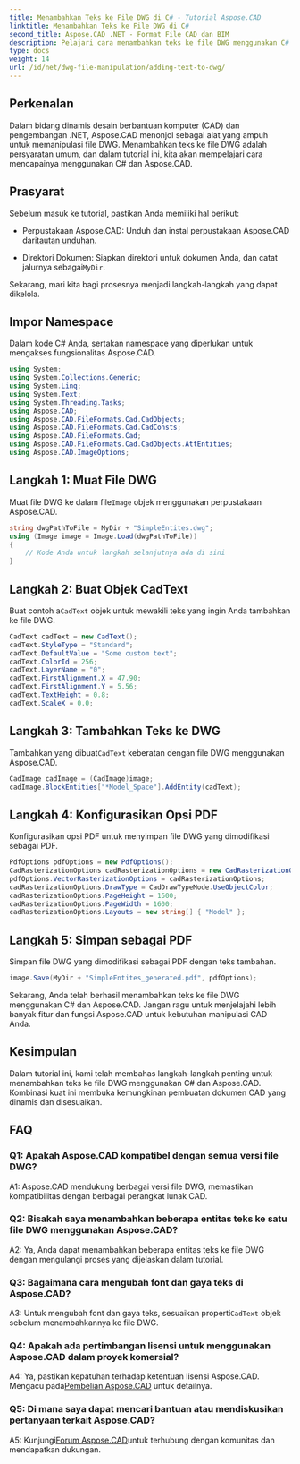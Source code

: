 ```yaml
---
title: Menambahkan Teks ke File DWG di C# - Tutorial Aspose.CAD
linktitle: Menambahkan Teks ke File DWG di C#
second_title: Aspose.CAD .NET - Format File CAD dan BIM
description: Pelajari cara menambahkan teks ke file DWG menggunakan C# dan Aspose.CAD. Ikuti tutorial langkah demi langkah ini untuk integrasi yang lancar. Jelajahi dokumentasi Aspose.CAD untuk panduan komprehensif.
type: docs
weight: 14
url: /id/net/dwg-file-manipulation/adding-text-to-dwg/
---
```

## Perkenalan

Dalam bidang dinamis desain berbantuan komputer (CAD) dan pengembangan .NET, Aspose.CAD menonjol sebagai alat yang ampuh untuk memanipulasi file DWG. Menambahkan teks ke file DWG adalah persyaratan umum, dan dalam tutorial ini, kita akan mempelajari cara mencapainya menggunakan C# dan Aspose.CAD.

## Prasyarat

Sebelum masuk ke tutorial, pastikan Anda memiliki hal berikut:

-  Perpustakaan Aspose.CAD: Unduh dan instal perpustakaan Aspose.CAD dari[tautan unduhan](https://releases.aspose.com/cad/net/).

-  Direktori Dokumen: Siapkan direktori untuk dokumen Anda, dan catat jalurnya sebagai`MyDir`.

Sekarang, mari kita bagi prosesnya menjadi langkah-langkah yang dapat dikelola.

## Impor Namespace

Dalam kode C# Anda, sertakan namespace yang diperlukan untuk mengakses fungsionalitas Aspose.CAD.

```csharp
using System;
using System.Collections.Generic;
using System.Linq;
using System.Text;
using System.Threading.Tasks;
using Aspose.CAD;
using Aspose.CAD.FileFormats.Cad.CadObjects;
using Aspose.CAD.FileFormats.Cad.CadConsts;
using Aspose.CAD.FileFormats.Cad;
using Aspose.CAD.FileFormats.Cad.CadObjects.AttEntities;
using Aspose.CAD.ImageOptions;
```

## Langkah 1: Muat File DWG

 Muat file DWG ke dalam file`Image` objek menggunakan perpustakaan Aspose.CAD.

```csharp
string dwgPathToFile = MyDir + "SimpleEntites.dwg";
using (Image image = Image.Load(dwgPathToFile))
{
    // Kode Anda untuk langkah selanjutnya ada di sini
}
```

## Langkah 2: Buat Objek CadText

 Buat contoh a`CadText` objek untuk mewakili teks yang ingin Anda tambahkan ke file DWG.

```csharp
CadText cadText = new CadText();
cadText.StyleType = "Standard";
cadText.DefaultValue = "Some custom text";
cadText.ColorId = 256;
cadText.LayerName = "0";
cadText.FirstAlignment.X = 47.90;
cadText.FirstAlignment.Y = 5.56;
cadText.TextHeight = 0.8;
cadText.ScaleX = 0.0;
```

## Langkah 3: Tambahkan Teks ke DWG

 Tambahkan yang dibuat`CadText` keberatan dengan file DWG menggunakan Aspose.CAD.

```csharp
CadImage cadImage = (CadImage)image;
cadImage.BlockEntities["*Model_Space"].AddEntity(cadText);
```

## Langkah 4: Konfigurasikan Opsi PDF

Konfigurasikan opsi PDF untuk menyimpan file DWG yang dimodifikasi sebagai PDF.

```csharp
PdfOptions pdfOptions = new PdfOptions();
CadRasterizationOptions cadRasterizationOptions = new CadRasterizationOptions();
pdfOptions.VectorRasterizationOptions = cadRasterizationOptions;
cadRasterizationOptions.DrawType = CadDrawTypeMode.UseObjectColor;
cadRasterizationOptions.PageHeight = 1600;
cadRasterizationOptions.PageWidth = 1600;
cadRasterizationOptions.Layouts = new string[] { "Model" };
```

## Langkah 5: Simpan sebagai PDF

Simpan file DWG yang dimodifikasi sebagai PDF dengan teks tambahan.

```csharp
image.Save(MyDir + "SimpleEntites_generated.pdf", pdfOptions);
```

Sekarang, Anda telah berhasil menambahkan teks ke file DWG menggunakan C# dan Aspose.CAD. Jangan ragu untuk menjelajahi lebih banyak fitur dan fungsi Aspose.CAD untuk kebutuhan manipulasi CAD Anda.

## Kesimpulan

Dalam tutorial ini, kami telah membahas langkah-langkah penting untuk menambahkan teks ke file DWG menggunakan C# dan Aspose.CAD. Kombinasi kuat ini membuka kemungkinan pembuatan dokumen CAD yang dinamis dan disesuaikan.

## FAQ

### Q1: Apakah Aspose.CAD kompatibel dengan semua versi file DWG?

A1: Aspose.CAD mendukung berbagai versi file DWG, memastikan kompatibilitas dengan berbagai perangkat lunak CAD.

### Q2: Bisakah saya menambahkan beberapa entitas teks ke satu file DWG menggunakan Aspose.CAD?

A2: Ya, Anda dapat menambahkan beberapa entitas teks ke file DWG dengan mengulangi proses yang dijelaskan dalam tutorial.

### Q3: Bagaimana cara mengubah font dan gaya teks di Aspose.CAD?

 A3: Untuk mengubah font dan gaya teks, sesuaikan properti`CadText` objek sebelum menambahkannya ke file DWG.

### Q4: Apakah ada pertimbangan lisensi untuk menggunakan Aspose.CAD dalam proyek komersial?

 A4: Ya, pastikan kepatuhan terhadap ketentuan lisensi Aspose.CAD. Mengacu pada[Pembelian Aspose.CAD](https://purchase.aspose.com/buy) untuk detailnya.

### Q5: Di mana saya dapat mencari bantuan atau mendiskusikan pertanyaan terkait Aspose.CAD?

A5: Kunjungi[Forum Aspose.CAD](https://forum.aspose.com/c/cad/19)untuk terhubung dengan komunitas dan mendapatkan dukungan.